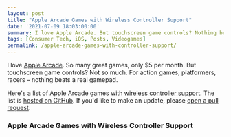 ```yaml
---
layout: post
title: "Apple Arcade Games with Wireless Controller Support"
date: '2021-07-09 18:03:00:00'
summary: I love Apple Arcade. But touchscreen game controls? Nothing beats a real gamepad. Here's a list of Apple Arcade games with wireless controller support ...
tags: [Consumer Tech, iOS, Posts, Videogames]
permalink: /apple-arcade-games-with-controller-support/
---
```



<script>
$.getJSON( "https://raw.githubusercontent.com/jamesfmackenzie/apple-arcade-games-with-controller-support/main/apple-arcade-games-with-controller-support.json", function( data ) {
  var items = [];
  $.each( data, function( index, value ) {
	items.push( "<li id='" + index + "'><a href='" + value.url + "' target='_blank'>" + value.title + "</a></li>" );
  });
 
  $( "<ul/>", {
    "class": "my-new-list",
    html: items.join( "" )
  }).appendTo( "article .row" );
});
</script>

I love <a href="https://www.apple.com/apple-arcade/" target="_blank">Apple Arcade</a>. So many great games, only $5 per month. But touchscreen game controls? Not so much. For action games, platformers, racers – nothing beats a real gamepad.

Here's a list of Apple Arcade games with <a href="https://support.apple.com/en-us/HT210414" target="_blank">wireless controller support</a>. The list is <a href="https://github.com/jamesfmackenzie/apple-arcade-games-with-controller-support" target="_blank">hosted on GitHub</a>. If you'd like to make an update, please <a href="https://guides.github.com/activities/hello-world/#pr" target="_blank">open a pull request</a>.

### Apple Arcade Games with Wireless Controller Support